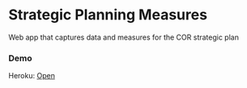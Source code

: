 # Strategic Planning Measures

Web app that captures data and measures for the COR strategic plan

### Demo

Heroku: [Open](https://strategic-planning.herokuapp.com/)
